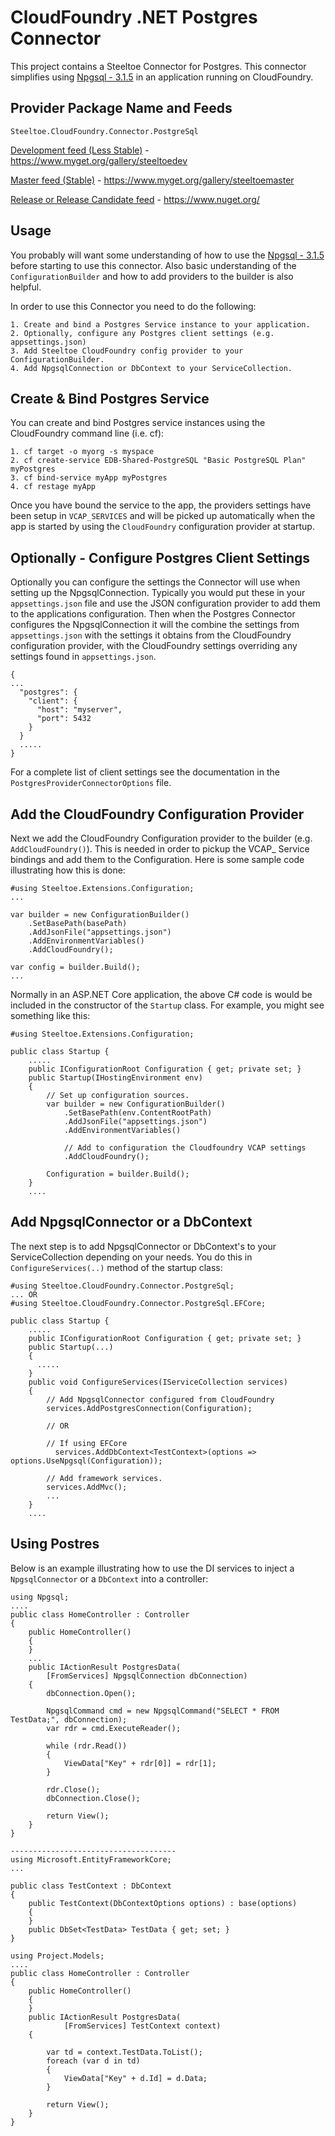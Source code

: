 ﻿# CloudFoundry .NET Postgres Connector

This project contains a Steeltoe Connector for Postgres.  This connector simplifies using [Npgsql - 3.1.5](http://www.npgsql.org/) in an application running on CloudFoundry.

## Provider Package Name and Feeds

`Steeltoe.CloudFoundry.Connector.PostgreSql`

[Development feed (Less Stable)](https://www.myget.org/gallery/steeltoedev) - https://www.myget.org/gallery/steeltoedev

[Master feed (Stable)](https://www.myget.org/gallery/steeltoemaster) - https://www.myget.org/gallery/steeltoemaster

[Release or Release Candidate feed](https://www.nuget.org/) - https://www.nuget.org/

## Usage
You probably will want some understanding of how to use the [Npgsql - 3.1.5](http://www.npgsql.org/) before starting to use this connector. Also basic understanding of the `ConfigurationBuilder` and how to add providers to the builder is also helpful.

In order to use this Connector you need to do the following:
```
1. Create and bind a Postgres Service instance to your application.
2. Optionally, configure any Postgres client settings (e.g. appsettings.json)
3. Add Steeltoe CloudFoundry config provider to your ConfigurationBuilder.
4. Add NpgsqlConnection or DbContext to your ServiceCollection.
```
## Create & Bind Postgres Service
You can create and bind Postgres service instances using the CloudFoundry command line (i.e. cf):
```
1. cf target -o myorg -s myspace
2. cf create-service EDB-Shared-PostgreSQL "Basic PostgreSQL Plan" myPostgres
3. cf bind-service myApp myPostgres
4. cf restage myApp
```
Once you have bound the service to the app, the providers settings have been setup in `VCAP_SERVICES` and will be picked up automatically when the app is started by using the `CloudFoundry` configuration provider at startup.

## Optionally - Configure Postgres Client Settings
Optionally you can configure the settings the Connector will use when setting up the NpgsqlConnection. Typically you would put these in your `appsettings.json` file and use the JSON configuration provider to add them to the applications configuration. Then when the Postgres Connector configures the NpgsqlConnection it will the combine the settings from `appsettings.json` with the settings it obtains from the CloudFoundry configuration provider, with the CloudFoundry settings overriding any settings found in `appsettings.json`.

```
{
...
  "postgres": {
    "client": {
      "host": "myserver",
      "port": 5432
    }
  }
  .....
}
```

 
For a complete list of client settings see the documentation in the `PostgresProviderConnectorOptions` file.

## Add the CloudFoundry Configuration Provider
Next we add the CloudFoundry Configuration provider to the builder (e.g. `AddCloudFoundry()`). This is needed in order to pickup the VCAP_ Service bindings and add them to the Configuration. Here is some sample code illustrating how this is done:
```
#using Steeltoe.Extensions.Configuration;
...

var builder = new ConfigurationBuilder()
    .SetBasePath(basePath)
    .AddJsonFile("appsettings.json")
    .AddEnvironmentVariables()                   
    .AddCloudFoundry();
          
var config = builder.Build();
...

```
Normally in an ASP.NET Core application, the above C# code is would be included in the constructor of the `Startup` class. For example, you might see something like this:
```
#using Steeltoe.Extensions.Configuration;

public class Startup {
    .....
    public IConfigurationRoot Configuration { get; private set; }
    public Startup(IHostingEnvironment env)
    {
        // Set up configuration sources.
        var builder = new ConfigurationBuilder()
            .SetBasePath(env.ContentRootPath)
            .AddJsonFile("appsettings.json")
            .AddEnvironmentVariables()

            // Add to configuration the Cloudfoundry VCAP settings
            .AddCloudFoundry();

        Configuration = builder.Build();
    }
    ....
```

## Add NpgsqlConnector or a DbContext
The next step is to add NpgsqlConnector or DbContext's to your ServiceCollection depending on your needs.  You do this in `ConfigureServices(..)` method of the startup class:
```
#using Steeltoe.CloudFoundry.Connector.PostgreSql;
... OR
#using Steeltoe.CloudFoundry.Connector.PostgreSql.EFCore;

public class Startup {
    .....
    public IConfigurationRoot Configuration { get; private set; }
    public Startup(...)
    {
      .....
    }
    public void ConfigureServices(IServiceCollection services)
    {
        // Add NpgsqlConnector configured from CloudFoundry
        services.AddPostgresConnection(Configuration);

        // OR 

        // If using EFCore
          services.AddDbContext<TestContext>(options => options.UseNpgsql(Configuration));

        // Add framework services.
        services.AddMvc();
        ...
    }
    ....
```
## Using Postres
Below is an example illustrating how to use the DI services to inject a `NpgsqlConnector` or a `DbContext` into a controller:


```
using Npgsql;
....
public class HomeController : Controller
{
    public HomeController()
    {
    }
    ...
    public IActionResult PostgresData(
        [FromServices] NpgsqlConnection dbConnection)
    {
        dbConnection.Open();

        NpgsqlCommand cmd = new NpgsqlCommand("SELECT * FROM TestData;", dbConnection);
        var rdr = cmd.ExecuteReader();

        while (rdr.Read())
        {
            ViewData["Key" + rdr[0]] = rdr[1];
        }

        rdr.Close();
        dbConnection.Close();

        return View();
    }
}

-------------------------------------
using Microsoft.EntityFrameworkCore;
...

public class TestContext : DbContext
{
    public TestContext(DbContextOptions options) : base(options)
    {
    }
    public DbSet<TestData> TestData { get; set; }
}

using Project.Models;
....
public class HomeController : Controller
{
    public HomeController()
    {
    }
    public IActionResult PostgresData(
            [FromServices] TestContext context)
    {

        var td = context.TestData.ToList();
        foreach (var d in td)
        {
            ViewData["Key" + d.Id] = d.Data;
        }

        return View();
    }
}
``` 
